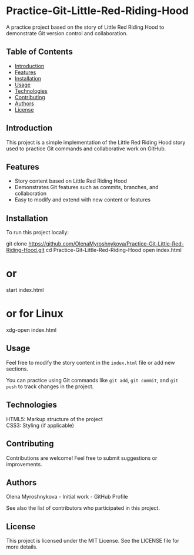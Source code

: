 # Practice-Git-Little-Red-Riding-Hood

A practice project based on the story of Little Red Riding Hood to demonstrate Git version control and collaboration.

## Table of Contents
- [Introduction](#introduction)
- [Features](#features)
- [Installation](#installation)
- [Usage](#usage)
- [Technologies](#technologies)
- [Contributing](#contributing)
- [Authors](#authors)
- [License](#license)

## Introduction

This project is a simple implementation of the Little Red Riding Hood story used to practice Git commands and collaborative work on GitHub.

## Features

- Story content based on Little Red Riding Hood
- Demonstrates Git features such as commits, branches, and collaboration
- Easy to modify and extend with new content or features

## Installation

To run this project locally:

git clone https://github.com/OlenaMyroshnykova/Practice-Git-Little-Red-Riding-Hood.git
cd Practice-Git-Little-Red-Riding-Hood
open index.html
# or
start index.html
# or for Linux
xdg-open index.html

## Usage

Feel free to modify the story content in the `index.html` file or add new sections.

You can practice using Git commands like `git add`, `git commit`, and `git push` to track changes in the project.

## Technologies

HTML5: Markup structure of the project  
CSS3: Styling (if applicable)

## Contributing

Contributions are welcome! Feel free to submit suggestions or improvements.

## Authors

Olena Myroshnykova - Initial work - GitHub Profile

See also the list of contributors who participated in this project.

## License

This project is licensed under the MIT License. See the LICENSE file for more details.
